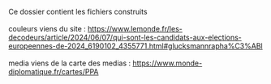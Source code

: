 Ce dossier contient les fichiers construits<br>
<br>
couleurs viens du site : https://www.lemonde.fr/les-decodeurs/article/2024/06/07/qui-sont-les-candidats-aux-elections-europeennes-de-2024_6190102_4355771.html#glucksmannrapha%C3%ABl <br>
<br>
media viens de la carte des medias : https://www.monde-diplomatique.fr/cartes/PPA <br>
<br>
